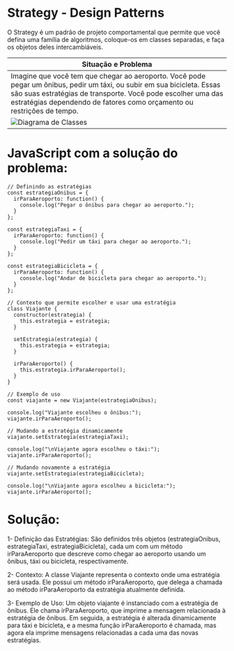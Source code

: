 # Strategy - Design Patterns

 O Strategy é um padrão de projeto
comportamental que permite que você defina
uma família de algoritmos, coloque-os em
classes separadas, e faça os objetos deles
intercambiáveis.



|Situação e Problema|
|-|
| Imagine que você tem que chegar ao aeroporto. Você pode pegar um ônibus, pedir um táxi, ou subir em sua bicicleta. Essas são suas estratégias de transporte. Você pode escolher uma das estratégias dependendo de fatores como orçamento ou restrições de tempo.
|![Diagrama de Classes](https://github.com/avilagabriella/Strategy/assets/140626679/92dcebf4-dc8b-44b3-a07e-909f94b0e745)|



# JavaScript com a solução do problema: 
```
// Definindo as estratégias
const estrategiaOnibus = {
  irParaAeroporto: function() {
    console.log("Pegar o ônibus para chegar ao aeroporto.");
  }
};

const estrategiaTaxi = {
  irParaAeroporto: function() {
    console.log("Pedir um táxi para chegar ao aeroporto.");
  }
};

const estrategiaBicicleta = {
  irParaAeroporto: function() {
    console.log("Andar de bicicleta para chegar ao aeroporto.");
  }
};

// Contexto que permite escolher e usar uma estratégia
class Viajante {
  constructor(estrategia) {
    this.estrategia = estrategia;
  }

  setEstrategia(estrategia) {
    this.estrategia = estrategia;
  }

  irParaAeroporto() {
    this.estrategia.irParaAeroporto();
  }
}

// Exemplo de uso
const viajante = new Viajante(estrategiaOnibus);

console.log("Viajante escolheu o ônibus:");
viajante.irParaAeroporto();

// Mudando a estratégia dinamicamente
viajante.setEstrategia(estrategiaTaxi);

console.log("\nViajante agora escolheu o táxi:");
viajante.irParaAeroporto();

// Mudando novamente a estratégia
viajante.setEstrategia(estrategiaBicicleta);

console.log("\nViajante agora escolheu a bicicleta:");
viajante.irParaAeroporto();
```

# Solução:

1- Definição das Estratégias: São definidos três objetos (estrategiaOnibus, estrategiaTaxi, estrategiaBicicleta), cada um com um método irParaAeroporto que descreve como chegar ao aeroporto usando um ônibus, táxi ou bicicleta, respectivamente.

2- Contexto: A classe Viajante representa o contexto onde uma estratégia será usada. Ele possui um método irParaAeroporto, que delega a chamada ao método irParaAeroporto da estratégia atualmente definida.

3- Exemplo de Uso: Um objeto viajante é instanciado com a estratégia de ônibus. Ele chama irParaAeroporto, que imprime a mensagem relacionada à estratégia de ônibus. Em seguida, a estratégia é alterada dinamicamente para táxi e bicicleta, e a mesma função irParaAeroporto é chamada, mas agora ela imprime mensagens relacionadas a cada uma das novas estratégias.
